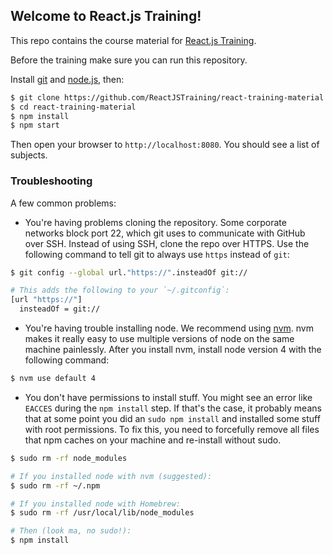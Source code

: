 ## Welcome to React.js Training!

This repo contains the course material for [React.js Training](https://reactjs-training.com/).

Before the training make sure you can run this repository.

Install [git](http://git-scm.com/downloads) and [node.js](https://nodejs.org/), then:

```sh
$ git clone https://github.com/ReactJSTraining/react-training-material.git
$ cd react-training-material
$ npm install
$ npm start
```

Then open your browser to `http://localhost:8080`. You should see a list of subjects.

### Troubleshooting

A few common problems:

- You're having problems cloning the repository. Some corporate networks block port 22, which git uses to communicate with GitHub over SSH. Instead of using SSH, clone the repo over HTTPS. Use the following command to tell git to always use `https` instead of `git`:

```sh
$ git config --global url."https://".insteadOf git://

# This adds the following to your `~/.gitconfig`:
[url "https://"]
  insteadOf = git://
```

- You're having trouble installing node. We recommend using [nvm](https://github.com/creationix/nvm). nvm makes it really easy to use multiple versions of node on the same machine painlessly. After you install nvm, install node version 4 with the following command:

```sh
$ nvm use default 4
```

- You don't have permissions to install stuff. You might see an error like `EACCES` during the `npm install` step. If that's the case, it probably means that at some point you did an `sudo npm install` and installed some stuff with root permissions. To fix this, you need to forcefully remove all files that npm caches on your machine and re-install without sudo.

```sh
$ sudo rm -rf node_modules

# If you installed node with nvm (suggested):
$ sudo rm -rf ~/.npm 

# If you installed node with Homebrew:
$ sudo rm -rf /usr/local/lib/node_modules

# Then (look ma, no sudo!):
$ npm install
```
